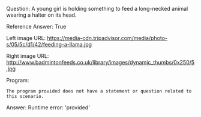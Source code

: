Question: A young girl is holding something to feed a long-necked animal wearing a halter on its head.

Reference Answer: True

Left image URL: https://media-cdn.tripadvisor.com/media/photo-s/05/5c/d1/42/feeding-a-llama.jpg

Right image URL: http://www.badmintonfeeds.co.uk/library/images/dynamic_thumbs/0x250/5.jpg

Program:

```
The program provided does not have a statement or question related to this scenario.
```
Answer: Runtime error: 'provided'

